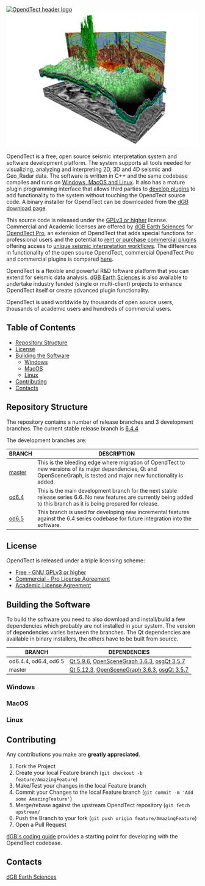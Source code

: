 [![OpendTect header logo][header-img]](https://dgbes.com/index.php/software#free)
[![Example][example-img]]()

OpendTect is a free, open source seismic interpretation system and software development platform. The system supports all tools needed for visualizing, analyzing and interpreting 2D, 3D and 4D seismic and Geo_Radar data. The software is written in C++ and the same codebase compiles and runs on [Windows, MacOS and Linux](https://dgbes.com/index.php/software/supported-platforms). It also has a mature plugin programming interface that allows third parties to [develop plugins](https://dgbes.com/index.php/services/research-development#develop-your-own-plugins) to add functionality to the system without touching the OpendTect source code. A binary installer for OpendTect can be downloaded from the [dGB download page](https://dgbes.com/index.php/download).

This source code is released under the [GPLv3 or higher](http://www.gnu.org/copyleft/gpl.html) license. Commercial and Academic licenses are offered by [dGB Earth Sciences](https://dgbes.com) for [OpendTect Pro](https://dgbes.com/index.php/software#commercial), an extension of OpendTect that adds special functions for professional users and the potential to [rent or purchase commercial plugins](https://prostore.dgbes.com/) offering access to [unique seismic interpretation workflows](https://dgbes.com/index.php/software/plugins). The differences in functionality of the open source OpendTect, commercial OpendTect Pro and commercial plugins is compared [here](https://dgbes.com/index.php/software/supported-functionality).

OpendTect is a flexible and powerful R&D foftware platform that you can extend for seismic data analysis. [dGB Earth Sciences](https://dgbes.com/index.php/services/research-development) is also available to undertake industry funded (single or multi-client) projects to enhance OpendTect itself or create advanced plugin functionality. 

OpendTect is used worldwide by thousands of open source users, thousands of academic users and hundreds of commercial users.
## Table of Contents

- [Repository Structure](#repository-structure)
- [License](#license)
- [Building the Software](#building-the-software)
    - [Windows](#windows)
    - [MacOS](#macos)
    - [Linux](#linux)
- [Contributing](#contributing)
- [Contacts](#contacts)

## Repository Structure
The repository contains a number of release branches and 3 development branches. The current stable release branch is [6.4.4](https://github.com/OpendTect/OpendTect/tree/od6.4.4)

The development branches are:

| BRANCH | DESCRIPTION |
| -------------| ----------------- |
| [master](https://github.com/OpendTect/OpendTect/tree/master) | This is the bleeding edge where migration of OpendTect to new versions of its major dependencies, Qt and OpenSceneGraph, is tested and major new functionality is added.  |
| [od6.4](https://github.com/OpendTect/OpendTect/tree/od6.4)  | This is the main development branch  for the next stable release series 6.6. No new features are currently being added to this branch as it is being prepared for release. |
| [od6.5](https://github.com/OpendTect/OpendTect/tree/od6.5)  |  This branch is used for developing new incremental features against the 6.4 series codebase for future integration into the software.  |

## License

OpendTect is released under a triple licensing scheme:

- [Free - GNU GPLv3 or higher](http://www.gnu.org/copyleft/gpl.html)
- [Commercial - Pro License Agreement](http://www.opendtect.org/backendscripts/eula.php?format=pdf)
- [Academic License Agreement](https://dgbes.com/images/PDF/Proforma_OpendTect_academic_v5f.pdf)

## Building the Software
To build the software you need to also download and install/build a few dependencies which probably are not installed in your system. The version of dependencies varies between the branches. The Qt dependencies are available in binary installers, the others have to be built from source.

| BRANCH | DEPENDENCIES |
| -------------| ----------------- |
| od6.4.4, od6.4, od6.5 | [Qt 5.9.6](http://download.qt.io/archive/qt/5.9/5.9.6/qt-opensource-linux-x64-5.9.6.run), [OpenSceneGraph 3.6.3](http://download.qt.io/archive/qt/5.9/5.9.6/qt-opensource-linux-x64-5.9.6.run), [osgQt 3.5.7](https://github.com/openscenegraph/osgQt/archive/3.5.7.tar.gz) |
| master | [Qt 5.12.3](http://download.qt.io/archive/qt/5.12/5.12.3/qt-opensource-linux-x64-5.12.3.run), [OpenSceneGraph 3.6.3](http://download.qt.io/archive/qt/5.9/5.9.6/qt-opensource-linux-x64-5.9.6.run), [osgQt 3.5.7](https://github.com/openscenegraph/osgQt/archive/3.5.7.tar.gz) |

### Windows
### MacOS
### Linux

## Contributing
Any contributions you make are **greatly appreciated**.

1. Fork the Project
2. Create your local Feature branch (`git checkout -b feature/AmazingFeature`)
3. Make/Test your changes in the local Feature branch
4. Commit your Changes to the local Feature branch (`git commit -m 'Add some AmazingFeature'`)
5. Merge/rebase against the upstream OpendTect repository (`git fetch upstream/`
6. Push the Branch to your fork (`git push origin feature/AmazingFeature`)
7. Open a Pull Request

[dGB's coding guide](http://doc.opendtect.org/6.4.0/doc/Programmer/plugins.html#intro) provides a starting point for developing with the OpendTect codebase.

## Contacts
[dGB Earth Sciences](https://dgbes.com/index.php/contact)


[header-img]: doc/pics/opendtect_header.png
[example-img]: doc/pics/supported-functionality.jpg
